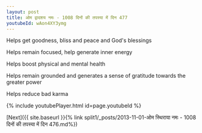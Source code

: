 ```yaml
---
layout: post
title: ओम द्वादशय नमः - 1008 दिनों की तपस्या में दिन 477
youtubeId: wAon4XY3ymg
---
```

 
 
Helps get goodness, bliss and peace and God's blessings
 
Helps remain focused, help generate inner energy 
 
Helps boost physical and mental health 
 
Helps remain grounded and generates a sense of gratitude towards the greater power 
 
Helps reduce bad karma
 
 
 
 


{% include youtubePlayer.html id=page.youtubeId %}
 
[Next]({{ site.baseurl }}{% link  split1/_posts/2013-11-01-ओम स्थिराया नमः - 1008 दिनों की तपस्या में दिन 476.md%})
 
